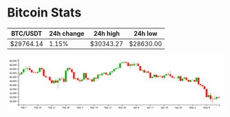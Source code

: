 # Bitcoin Stats

BTC/USDT|24h change|24h high|24h low|
|---|---|---|---|
|$29764.14|1.15%|$30343.27|$28630.00|

<img src="./chart.svg">
